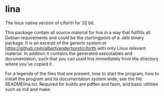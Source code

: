 # lina
The linux native version of ciforth for 32 bit.

This package contain all source material for lina in a way that fullfills all Debian requirements and could be the startingpoint of a .deb binary package.
It is an excerpt of the generic system at
https://github.com/albertvanderhorst/ciforth
with only Linux relevant material.
In addition it contains the generated executables and documentation, such that you can used lina immediately from the directory where you've copied it.

For a legenda of the files that are present, how to start the program, how to install the program and its documentation system wide, see the file READMElina.txt.
Required for builds are pdftex and fasm, and basic utilities such as m4 and make.
